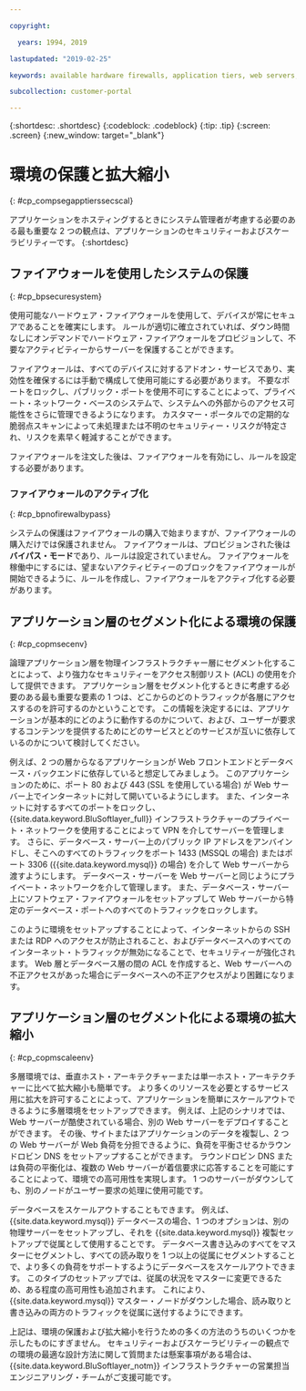 ```yaml
---

copyright:

  years: 1994, 2019

lastupdated: "2019-02-25"

keywords: available hardware firewalls, application tiers, web servers, securing environment, activating firewall 

subcollection: customer-portal

---
```


{:shortdesc: .shortdesc}
{:codeblock: .codeblock}
{:tip: .tip}
{:screen: .screen}
{:new_window: target="_blank"}

# 環境の保護と拡大縮小
{: #cp_compsegapptierssecscal}

アプリケーションをホスティングするときにシステム管理者が考慮する必要のある最も重要な 2 つの観点は、アプリケーションのセキュリティーおよびスケーラビリティーです。
{:shortdesc}

## ファイアウォールを使用したシステムの保護
{: #cp_bpsecuresystem}

使用可能なハードウェア・ファイアウォールを使用して、デバイスが常にセキュアであることを確実にします。 ルールが適切に確立されていれば、ダウン時間なしにオンデマンドでハードウェア・ファイアウォールをプロビジョンして、不要なアクティビティーからサーバーを保護することができます。

ファイアウォールは、すべてのデバイスに対するアドオン・サービスであり、実効性を確保するには手動で構成して使用可能にする必要があります。 不要なポートをロックし、パブリック・ポートを使用不可にすることによって、プライベート・ネットワーク・ベースのシステムで、システムへの外部からのアクセス可能性をさらに管理できるようになります。 カスタマー・ポータルでの定期的な脆弱点スキャンによって未処理または不明のセキュリティー・リスクが特定され、リスクを素早く軽減することができます。

ファイアウォールを注文した後は、ファイアウォールを有効にし、ルールを設定する必要があります。

### ファイアウォールのアクティブ化
{: #cp_bpnofirewalbypass}

システムの保護はファイアウォールの購入で始まりますが、ファイアウォールの購入だけでは保護されません。 ファイアウォールは、プロビジョンされた後は**バイパス・モード**であり、ルールは設定されていません。 ファイアウォールを稼働中にするには、望まないアクティビティーのブロックをファイアウォールが開始できるように、ルールを作成し、ファイアウォールをアクティブ化する必要があります。


## アプリケーション層のセグメント化による環境の保護
{: #cp_copmsecenv}

論理アプリケーション層を物理インフラストラクチャー層にセグメント化することによって、より強力なセキュリティーをアクセス制御リスト (ACL) の使用を介して提供できます。 アプリケーション層をセグメント化するときに考慮する必要のある最も重要な要素の 1 つは、どこからのどのトラフィックが各層にアクセスするのを許可するのかということです。 この情報を決定するには、アプリケーションが基本的にどのように動作するのかについて、および、ユーザーが要求するコンテンツを提供するためにどのサービスとどのサービスが互いに依存しているのかについて検討してください。

例えば、2 つの層からなるアプリケーションが Web フロントエンドとデータベース・バックエンドに依存していると想定してみましょう。 このアプリケーションのために、ポート 80 および 443 (SSL を使用している場合) が Web サーバー上でインターネットに対して開いているようにします。 また、インターネットに対するすべてのポートをロックし、{{site.data.keyword.BluSoftlayer_full}} インフラストラクチャーのプライベート・ネットワークを使用することによって VPN を介してサーバーを管理します。 さらに、データベース・サーバー上のパブリック IP アドレスをアンバインドし、そこへのすべてのトラフィックをポート 1433 (MSSQL の場合) またはポート 3306 ({{site.data.keyword.mysql}} の場合) を介して Web サーバーから渡すようにします。 データベース・サーバーを Web サーバーと同じようにプライベート・ネットワークを介して管理します。 また、データベース・サーバー上にソフトウェア・ファイアウォールをセットアップして Web サーバーから特定のデータベース・ポートへのすべてのトラフィックをロックします。

このように環境をセットアップすることによって、インターネットからの SSH または RDP へのアクセスが防止されること、およびデータベースへのすべてのインターネット・トラフィックが無効になることで、セキュリティーが強化されます。 Web 層とデータベース層の間の ACL を作成すると、Web サーバーへの不正アクセスがあった場合にデータベースへの不正アクセスがより困難になります。

## アプリケーション層のセグメント化による環境の拡大縮小
{: #cp_copmscaleenv}

多層環境では、垂直ホスト・アーキテクチャーまたは単一ホスト・アーキテクチャーに比べて拡大縮小も簡単です。 より多くのリソースを必要とするサービス用に拡大を許可することによって、アプリケーションを簡単にスケールアウトできるように多層環境をセットアップできます。 例えば、上記のシナリオでは、Web サーバーが酷使されている場合、別の Web サーバーをデプロイすることができます。 その後、サイトまたはアプリケーションのデータを複製し、2 つの Web サーバーが Web 負荷を分担できるように、負荷を平衡させるかラウンドロビン DNS をセットアップすることができます。 ラウンドロビン DNS または負荷の平衡化は、複数の Web サーバーが着信要求に応答することを可能にすることによって、環境での高可用性を実現します。 1 つのサーバーがダウンしても、別のノードがユーザー要求の処理に使用可能です。

データベースをスケールアウトすることもできます。 例えば、{{site.data.keyword.mysql}} データベースの場合、1 つのオプションは、別の物理サーバーをセットアップし、それを {{site.data.keyword.mysql}} 複製セットアップで従属として使用することです。 データベース書き込みのすべてをマスターにセグメントし、すべての読み取りを 1 つ以上の従属にセグメントすることで、より多くの負荷をサポートするようにデータベースをスケールアウトできます。 このタイプのセットアップでは、従属の状況をマスターに変更できるため、ある程度の高可用性も追加されます。 これにより、{{site.data.keyword.mysql}} マスター・ノードがダウンした場合、読み取りと書き込みの両方のトラフィックを従属に送付するようにできます。

上記は、環境の保護および拡大縮小を行うための多くの方法のうちのいくつかを示したものにすぎません。 セキュリティーおよびスケーラビリティーの観点での環境の最適な設計方法に関して質問または懸案事項がある場合は、{{site.data.keyword.BluSoftlayer_notm}} インフラストラクチャーの営業担当エンジニアリング・チームがご支援可能です。
